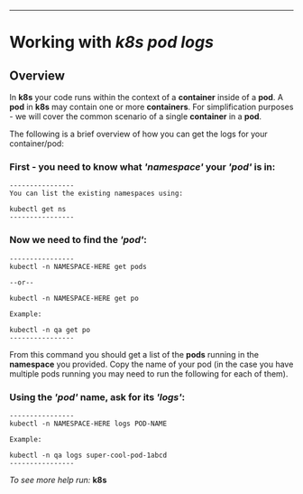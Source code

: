 ----
# Working with _k8s_ _pod logs_

## Overview

In **k8s** your code runs within the context of a **container** inside of a **pod**. A **pod** in **k8s** may contain one or more **containers**. For simplification purposes - we will cover the common scenario of a single **container** in a **pod**.

The following is a brief overview of how you can get the logs for your container/pod:

### First - you need to know what _'namespace'_ your _'pod'_ is in:
```
----------------
You can list the existing namespaces using:

kubectl get ns
----------------
```

### Now we need to find the _'pod'_:
```
----------------
kubectl -n NAMESPACE-HERE get pods

--or--

kubectl -n NAMESPACE-HERE get po

Example:

kubectl -n qa get po
----------------
```

From this command you should get a list of the **pods** running in the **namespace** you provided. Copy the name of your pod (in the case you have multiple pods running you may need to run the following for each of them).

### Using the _'pod'_ name, ask for its _'logs'_:
```
----------------
kubectl -n NAMESPACE-HERE logs POD-NAME

Example:

kubectl -n qa logs super-cool-pod-1abcd
----------------
```

_To see more help run:_
**k8s**
